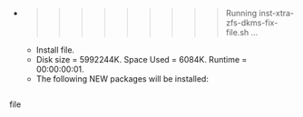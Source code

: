 * >>>>>>>>> Running inst-xtra-zfs-dkms-fix-file.sh ...
  * Install file.
  * Disk size = 5992244K. Space Used = 6084K. Runtime = 00:00:00:01.
  * The following NEW packages will be installed:
  ```bash
file
  ```
